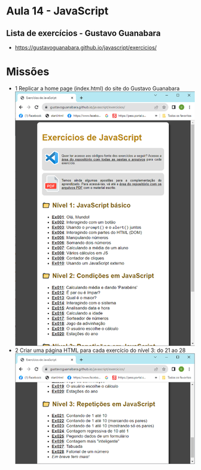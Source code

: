 # Aula 14 - JavaScript
## Lista de exercícios - Gustavo Guanabara
- https://gustavoguanabara.github.io/javascript/exercicios/

# Missões
- 1 Replicar a home page (index.html) do site do Gustavo Guanabara
![Home Page](./home.png)
- 2 Criar uma página HTML para cada exercício do nível 3: do 21 ao 28
![Nivel 3: ex21 ao ex28](./nivel3.png)